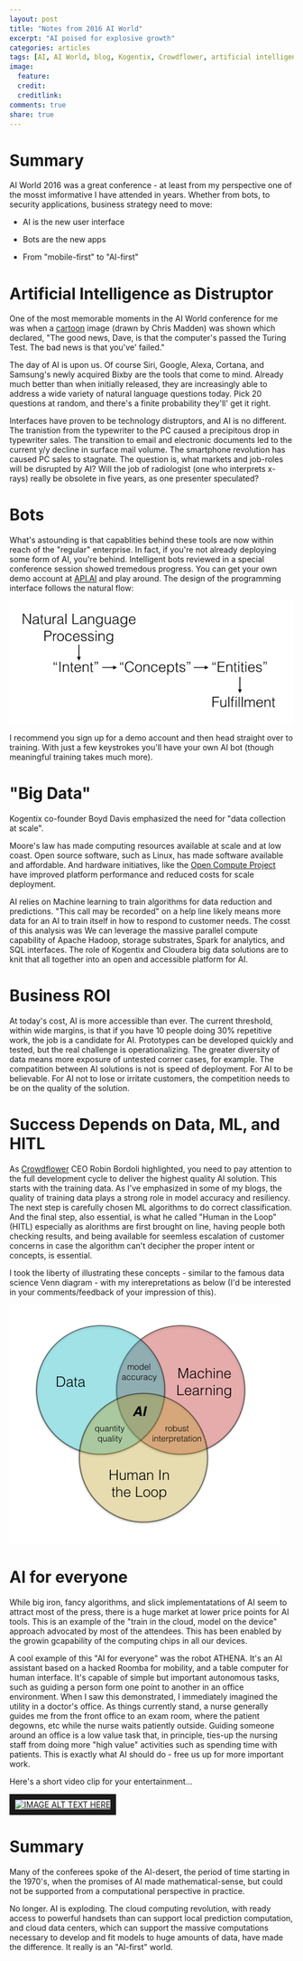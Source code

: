 ```yaml
---
layout: post
title: "Notes from 2016 AI World"
excerpt: "AI poised for explosive growth"
categories: articles
tags: [AI, AI World, blog, Kogentix, Crowdflower, artificial intelligence]
image:
  feature: 
  credit: 
  creditlink: 
comments: true
share: true
---
```


# Summary
AI World 2016 was a great conference - at least from my perspective one of the mosst imformative I have attended in years. Whether from bots, to security applications, business strategy need to move:

- AI is the new user interface

- Bots are the new apps

- From "mobile-first" to "AI-first"


# Artificial Intelligence as Distruptor

One of the most memorable moments in the AI World conference for me was when a [cartoon](https://goo.gl/images/hfQGz2) image (drawn by Chris Madden) was shown which declared, "The good news, Dave, is that the computer's passed the Turing Test. The bad news is that you've' failed."  

The day of AI is upon us. Of course Siri, Google, Alexa, Cortana, and Samsung's newly acquired Bixby are the tools that come to mind. Already much better than when initially released, they are increasingly able to address a wide variety of natural language questions today. Pick 20 questions at random, and there's a finite probability they'll' get it right.  

Interfaces have proven to be technology distruptors, and AI is no different. The tranistion from the typewriter to the PC caused a precipitous drop in typewriter sales. The transition to email and electronic documents led to the current y/y decline in surface mail volume. The smartphone revolution has caused PC sales to stagnate. The question is, what markets and job-roles will be disrupted by AI? Will the job of radiologist (one who interprets x-rays) really be obsolete in five years, as one presenter speculated?

# Bots

What\'s astounding is that capablities behind these tools are now within reach of the "regular" enterprise. In fact, if you're not already deploying some form of AI, you're behind. Intelligent bots reviewed in a special conference session showed tremedous progress. You can get your own demo account at [API.AI](https://api.ai/) and play around. The design of the programming interface follows the natural flow:

![center](/figures/2016-11-10-AIWorldNotes/concept_flow.png) 

I recommend you sign up for a demo account and then head straight over to training. With just a few keystrokes you'll have your own AI bot (though meaningful training takes much more).


# "Big Data"

Kogentix co-founder Boyd Davis emphasized the need for "data collection at scale". 

Moore's law has made computing resources available at scale and at low coast. Open source software, such as  Linux, has made software available and affordable. And hardware initiatives, like the [Open Compute Project](http://www.opencompute.org/) have improved platform performance and reduced costs for scale deployment. 


AI relies on Machine learning to train algorithms for data reduction and predictions. "This call may be recorded" on a help line likely means more data for an AI to train itself in how to respond to customer needs. The cosst of this analysis was We can leverage the massive parallel compute capability of Apache Hadoop, storage substrates, Spark for analytics, and SQL interfaces. The role of Kogentix and Cloudera big data solutions are to knit that all together into an open and accessible platform for AI.


# Business ROI

At today's cost, AI is more accessible than ever. The current threshold, within wide margins, is that if you have 10 people doing 30% repetitive work, the job is a candidate for AI. Prototypes can be developed quickly and tested, but the real challenge is operationalizing. The greater diversity of data means more exposure of untested corner cases, for example. The compatition between AI solutions is not is speed of deployment. For AI to be believable. For AI not to lose or irritate customers, the competition needs to be on the quality of the solution.

# Success Depends on Data, ML, and HITL

As [Crowdflower](https://www.crowdflower.com/) CEO Robin Bordoli highlighted, you need to pay attention to the full development cycle to deliver the highest quality AI solution. This starts with the training data. As I've emphasized in some of my blogs, the quality of training data plays a strong role in model accuracy and resiliency. The next step is carefully chosen ML algorithms to do correct classification. And the final step, also essential, is what he called "Human in the Loop" (HITL) especially as alorithms are first brought on line, having people both checking results, and being available for seemless escalation of customer concerns in case the algorithm can't decipher the proper intent or concepts, is essential. 

I took the liberty of illustrating these concepts - similar to the famous data science Venn diagram - with my interepretations as below (I'd be interested in your comments/feedback of your impression of this). 

![center](/figures/2016-11-10-AIWorldNotes/AI_Venn.png) 


# AI for everyone
 
While big iron, fancy algorithms, and slick implementatations of AI seem to attract most of the press, there is a huge market at lower price points for AI tools. This is an example of the "train in the cloud, model on the device" approach advocated by most of the attendees. This has been enabled by the growin gcapability of the computing chips in all our devices. 

A cool example of this "AI for everyone" was the robot ATHENA. It's an AI assistant based on a hacked Roomba for mobility, and a table computer for human interface. It's capable of simple but important autonomous tasks, such as guiding a person form one point to another in an office environment. When I saw this demonstrated, I immediately imagined the utility in a doctor's office. As things currently stand, a nurse generally guides me from the front office to an exam room, where the patient degowns, etc while the nurse waits patiently outside. Guiding someone around an office is a low value task that, in principle, ties-up the nursing staff from doing more "high value" activities such as spending time with patients. This is exactly what AI should do - free us up for more important work. 

Here's a short video clip for your entertainment...

<a href="http://www.youtube.com/watch?v=HCsNnW5etBY
" target="_blank"><img src="http://img.youtube.com/vi/HCsNnW5etBY/0.jpg" 
alt="IMAGE ALT TEXT HERE" width="240" height="180" border="10" /></a>

# Summary

Many of the conferees spoke of the AI-desert, the period of time starting in the 1970's, when the promises of AI made mathematical-sense, but could not be supported from a computational perspective in practice. 

No longer. AI is exploding. The cloud computing revolution, with ready access to powerful handsets than can support local prediction computation, and cloud data centers, which can support the massive computations necessary to develop and fit models to huge amounts of data, have made the difference. It really is an "AI-first" world.





